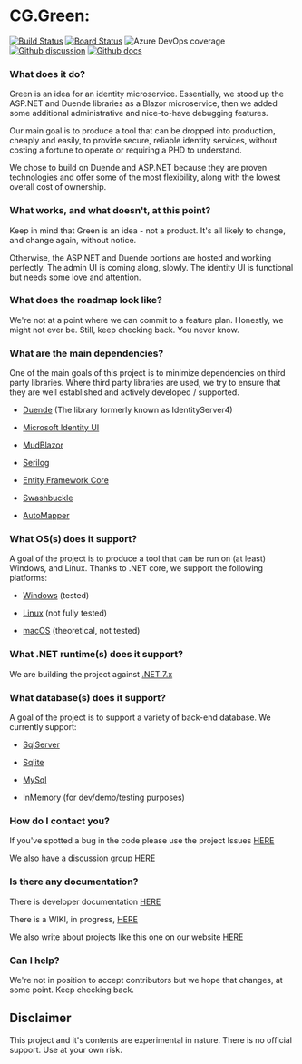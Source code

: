 # CG.Green: 

[![Build Status](https://dev.azure.com/codegator/CG.Green/_apis/build/status/CodeGator.CG.Green?branchName=main)](https://dev.azure.com/codegator/CG.Green/_build/latest?definitionId=105&branchName=main)
[![Board Status](https://dev.azure.com/codegator/796f6869-3c91-495d-b4dd-16562d48d319/4b6e700e-dd5c-440a-9c8e-d63aebfc018e/_apis/work/boardbadge/f6d51148-5732-41b6-a699-2b0fdb281c56)](https://dev.azure.com/codegator/796f6869-3c91-495d-b4dd-16562d48d319/_boards/board/t/4b6e700e-dd5c-440a-9c8e-d63aebfc018e/Issues/)
![Azure DevOps coverage](https://img.shields.io/azure-devops/coverage/codegator/CG.Green/105)
[![Github discussion](https://img.shields.io/badge/Discussion-online-green)](https://github.com/CodeGator/CG.Green/discussions)
[![Github docs](https://img.shields.io/static/v1?label=Documentation&message=online&color=blue)](https://codegator.github.io/CG.Green/index.html)

### What does it do?

Green is an idea for an identity microservice. Essentially, we stood up the ASP.NET and Duende libraries as a Blazor microservice, then we added some additional administrative and nice-to-have debugging features.

Our main goal is to produce a tool that can be dropped into production, cheaply and easily, to provide secure, reliable identity services, without costing a fortune to operate or requiring a PHD to understand. 

We chose to build on Duende and ASP.NET because they are proven technologies and offer some of the most flexibility, along with the lowest overall cost of ownership.

### What works, and what doesn't, at this point?

Keep in mind that Green is an idea - not a product. It's all likely to change, and change again, without notice. 

Otherwise, the ASP.NET and Duende portions are hosted and working perfectly. The admin UI is coming along, slowly. The identity UI is functional but needs some love and attention.

### What does the roadmap look like?

We're not at a point where we can commit to a feature plan. Honestly, we might not ever be. Still, keep checking back. You never know.

### What are the main dependencies?

One of the main goals of this project is to minimize dependencies on third party libraries. Where third party libraries are used, we try to ensure that they are well established and actively developed / supported. 

* [Duende](https://duendesoftware.com/) (The library formerly known as IdentityServer4)

* [Microsoft Identity UI](https://github.com/dotnet/aspnetcore)

* [MudBlazor](https://mudblazor.com/)

* [Serilog](https://serilog.net/)  

* [Entity Framework Core](https://github.com/dotnet/efcore)

* [Swashbuckle](https://github.com/domaindrivendev/Swashbuckle.AspNetCore)

* [AutoMapper](https://automapper.org/)

### What OS(s) does it support?

A goal of the project is to produce a tool that can be run on (at least) Windows, and Linux. Thanks to .NET core, we support the following platforms:

* [Windows](https://en.wikipedia.org/wiki/Microsoft_Windows) (tested)

* [Linux](https://en.wikipedia.org/wiki/Linux) (not fully tested)

* [macOS](https://en.wikipedia.org/wiki/MacOS) (theoretical, not tested)

### What .NET runtime(s) does it support?

We are building the project against [.NET 7.x](https://dotnet.microsoft.com/en-us/download/dotnet/7.0)

### What database(s) does it support?

A goal of the project is to support a variety of back-end database. We currently support:

* [SqlServer](https://www.microsoft.com/en-us/sql-server/sql-server-downloads)

* [Sqlite](https://www.sqlite.org/index.html)

* [MySql](https://mysql.com)

* InMemory (for dev/demo/testing purposes)

### How do I contact you?

If you've spotted a bug in the code please use the project Issues [HERE](https://github.com/CodeGator/CG.Green/issues)

We also have a discussion group [HERE](https://github.com/CodeGator/CG.Green/discussions)

### Is there any documentation?

There is developer documentation [HERE](https://codegator.github.io/CG.Green/)

There is a WIKI, in progress, [HERE](https://github.com/CodeGator/CG.Green/wiki)

We also write about projects like this one on our website [HERE](http://www.codegator.com)

### Can I help?

We're not in position to accept contributors but we hope that changes, at some point. Keep checking back. 

## Disclaimer

This project and it's contents are experimental in nature. There is no official support. Use at your own risk.